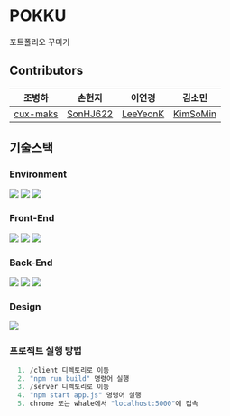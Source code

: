 # POKKU

포트폴리오 꾸미기

## Contributors

|                 조병하                  |                 손현지                  |                 이연경                  |                 김소민                  |
| :-------------------------------------: | :-------------------------------------: | :-------------------------------------: | :-------------------------------------: |
| [cux-maks](https://github.com/cux-maks) | [SonHJ622](https://github.com/SonHJ622) | [LeeYeonK](https://github.com/LeeYeonK) | [KimSoMin](https://github.com/LUNA-KK) |

## 기술스택

### Environment

<img src="https://img.shields.io/badge/visual studio Code-007ACC?style=for-the-badge&logo=visualstudiocode&logoColor=white"> <img src="https://img.shields.io/badge/git-F05032?style=for-the-badge&logo=git&logoColor=white"> <img src="https://img.shields.io/badge/github-181717?style=for-the-badge&logo=github&logoColor=white">

### Front-End

<img src="https://img.shields.io/badge/html5-E34F26?style=for-the-badge&logo=html5&logoColor=white"> <img src="https://img.shields.io/badge/css-1572B6?style=for-the-badge&logo=css3&logoColor=white"> <img src="https://img.shields.io/badge/react-61DAFB?style=for-the-badge&logo=git&logoColor=white">

### Back-End

<img src="https://img.shields.io/badge/Mysql-4479A1?style=for-the-badge&logo=Mysql&logoColor=white"> <img src="https://img.shields.io/badge/node.js-339933?style=for-the-badge&logo=Node.js&logoColor=white"> <img src="https://img.shields.io/badge/express-000000?style=for-the-badge&logo=express&logoColor=white">

### Design

<img src="https://img.shields.io/badge/figma-F24E1E?style=for-the-badge&logo=figma&logoColor=white">

### 프로젝트 실행 방법

```python
  1. /client 디렉토리로 이동
  2. "npm run build" 명령어 실행
  3. /server 디렉토리로 이동
  4. "npm start app.js" 명령어 실행
  5. chrome 또는 whale에서 "localhost:5000"에 접속
```
